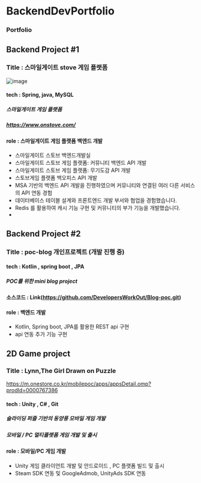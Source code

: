# BackendDevPortfolio

### Portfolio 

## Backend Project #1
### Title : 스마일게이트 stove 게임 플랫폼 
![image](https://github.com/DevelopersWorkOut/portfolio/assets/154348908/76a82e7e-45ed-4939-bdc9-9b307b5bcb4e)

#### tech : Spring, java, MySQL 
##### 스마일게이트 게임 플랫폼
##### https://www.onstove.com/
#### role : 스마일게이트 게임 플랫폼 백엔드 개발 
- 스마일게이트 스토브 백엔드개발실 
- 스마일게이트 스토브 게임 플랫폼: 커뮤니티 백엔드 API 개발
- 스마일게이트 스토브 게임 플랫폼: 무기도감 API 개발 
- 스토브게임 플랫폼 백오피스 API 개발
- MSA 기반의 백엔드 API 개발을 진행하였으며 커뮤니티와 연결된 여러 다른 서비스의 API 연동 경험
- 데이터베이스 테이블 설계와 프론트엔드 개발 부서와 협업을 경험했습니다.
- Redis 를 활용하여 캐시 기능 구현 및 커뮤니티의 부가 기능을 개발했습니다.
- 

## Backend Project #2
###  Title : poc-blog  개인프로젝트 (개발 진행 중) 
#### tech : Kotlin , spring boot , JPA 
##### POC를 위한 mini blog project  
#### 소스코드 : Link(https://github.com/DevelopersWorkOut/Blog-poc.git)
#### role : 백엔드 개발
- Kotlin, Spring boot, JPA를 활용한 REST api 구현
- api 연동 추가 기능 구현


## 2D Game project
### Title : Lynn,The Girl Drawn on Puzzle 
https://m.onestore.co.kr/mobilepoc/apps/appsDetail.omp?prodId=0000767386
#### tech : Unity , C# , Git 
##### 슬라이딩 퍼즐 기반의 동양풍 모바일 게임 개발
##### 모바일 / PC 멀티플랫폼 게임 개발 및 출시 
#### role : 모바일/PC 게임 개발
- Unity 게임 클라이언트 개발 및 안드로이드 , PC 플랫폼  빌드 및 출시
- Steam SDK 연동 및 GoogleAdmob, UnityAds SDK 연동 
  

